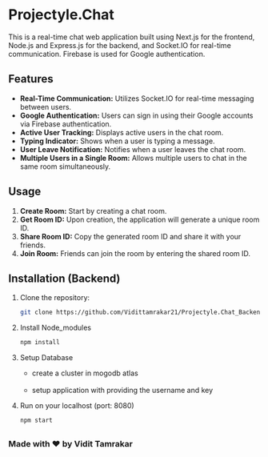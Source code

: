 # Projectyle.Chat

This is a real-time chat web application built using Next.js for the frontend, Node.js and Express.js for the backend, and Socket.IO for real-time communication. Firebase is used for Google authentication.

## Features

- **Real-Time Communication:** Utilizes Socket.IO for real-time messaging between users.
- **Google Authentication:** Users can sign in using their Google accounts via Firebase authentication.
- **Active User Tracking:** Displays active users in the chat room.
- **Typing Indicator:** Shows when a user is typing a message.
- **User Leave Notification:** Notifies when a user leaves the chat room.
- **Multiple Users in a Single Room:** Allows multiple users to chat in the same room simultaneously.

## Usage

1. **Create Room:** Start by creating a chat room.
2. **Get Room ID:** Upon creation, the application will generate a unique room ID.
3. **Share Room ID:** Copy the generated room ID and share it with your friends.
4. **Join Room:** Friends can join the room by entering the shared room ID.

## Installation (Backend)

1. Clone the repository:

   ```bash
   git clone https://github.com/Vidittamrakar21/Projectyle.Chat_Backend.git

2. Install Node_modules
     ```bash
   npm install

3. Setup Database
   <br>
    - create a cluster in  mogodb atlas
      
   <br>
   
    - setup application with providing the username and key  

5. Run on your localhost (port: 8080)
   ```bash
   npm start
   
##

### Made with ❤️ by Vidit Tamrakar
